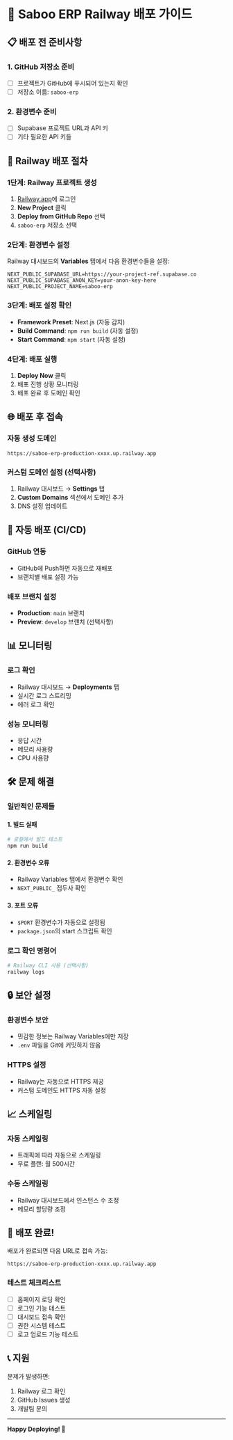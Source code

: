 # 🚀 Saboo ERP Railway 배포 가이드

## 📋 배포 전 준비사항

### 1. GitHub 저장소 준비
- [ ] 프로젝트가 GitHub에 푸시되어 있는지 확인
- [ ] 저장소 이름: `saboo-erp`

### 2. 환경변수 준비
- [ ] Supabase 프로젝트 URL과 API 키
- [ ] 기타 필요한 API 키들

## 🔧 Railway 배포 절차

### 1단계: Railway 프로젝트 생성
1. [Railway.app](https://railway.app)에 로그인
2. **New Project** 클릭
3. **Deploy from GitHub Repo** 선택
4. `saboo-erp` 저장소 선택

### 2단계: 환경변수 설정
Railway 대시보드의 **Variables** 탭에서 다음 환경변수들을 설정:

```env
NEXT_PUBLIC_SUPABASE_URL=https://your-project-ref.supabase.co
NEXT_PUBLIC_SUPABASE_ANON_KEY=your-anon-key-here
NEXT_PUBLIC_PROJECT_NAME=saboo-erp
```

### 3단계: 배포 설정 확인
- **Framework Preset**: Next.js (자동 감지)
- **Build Command**: `npm run build` (자동 설정)
- **Start Command**: `npm start` (자동 설정)

### 4단계: 배포 실행
1. **Deploy Now** 클릭
2. 배포 진행 상황 모니터링
3. 배포 완료 후 도메인 확인

## 🌐 배포 후 접속

### 자동 생성 도메인
```
https://saboo-erp-production-xxxx.up.railway.app
```

### 커스텀 도메인 설정 (선택사항)
1. Railway 대시보드 → **Settings** 탭
2. **Custom Domains** 섹션에서 도메인 추가
3. DNS 설정 업데이트

## 🔄 자동 배포 (CI/CD)

### GitHub 연동
- GitHub에 Push하면 자동으로 재배포
- 브랜치별 배포 설정 가능

### 배포 브랜치 설정
- **Production**: `main` 브랜치
- **Preview**: `develop` 브랜치 (선택사항)

## 📊 모니터링

### 로그 확인
- Railway 대시보드 → **Deployments** 탭
- 실시간 로그 스트리밍
- 에러 로그 확인

### 성능 모니터링
- 응답 시간
- 메모리 사용량
- CPU 사용량

## 🛠️ 문제 해결

### 일반적인 문제들

#### 1. 빌드 실패
```bash
# 로컬에서 빌드 테스트
npm run build
```

#### 2. 환경변수 오류
- Railway Variables 탭에서 환경변수 확인
- `NEXT_PUBLIC_` 접두사 확인

#### 3. 포트 오류
- `$PORT` 환경변수가 자동으로 설정됨
- `package.json`의 start 스크립트 확인

### 로그 확인 명령어
```bash
# Railway CLI 사용 (선택사항)
railway logs
```

## 🔒 보안 설정

### 환경변수 보안
- 민감한 정보는 Railway Variables에만 저장
- `.env` 파일을 Git에 커밋하지 않음

### HTTPS 설정
- Railway는 자동으로 HTTPS 제공
- 커스텀 도메인도 HTTPS 자동 설정

## 📈 스케일링

### 자동 스케일링
- 트래픽에 따라 자동으로 스케일링
- 무료 플랜: 월 500시간

### 수동 스케일링
- Railway 대시보드에서 인스턴스 수 조정
- 메모리 할당량 조정

## 🎉 배포 완료!

배포가 완료되면 다음 URL로 접속 가능:
```
https://saboo-erp-production-xxxx.up.railway.app
```

### 테스트 체크리스트
- [ ] 홈페이지 로딩 확인
- [ ] 로그인 기능 테스트
- [ ] 대시보드 접속 확인
- [ ] 권한 시스템 테스트
- [ ] 로고 업로드 기능 테스트

## 📞 지원

문제가 발생하면:
1. Railway 로그 확인
2. GitHub Issues 생성
3. 개발팀 문의

---

**Happy Deploying! 🚀** 